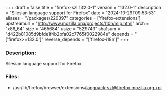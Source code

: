 +++
draft = false
title = "firefox-szl 132.0-1"
version = "132.0-1"
description = "Silesian language support for Firefox"
date = "2024-10-29T09:53:53"
aliases = "/packages/220397"
categories = ['firefox-extensions']
upstreamurl = "http://www.mozilla.org/projects/l10n/mlp.html"
arch = "x86_64"
size = "465684"
usize = "529743"
sha1sum = "d422b81085d9bfde1f4b2bfa02c7765f0022984e"
depends = "['firefox>=132.0']"
reverse_depends = "['firefox-i18n']"
+++
### Description: 
Silesian language support for Firefox

### Files: 
* /usr/lib/firefox/browser/extensions/langpack-szl@firefox.mozilla.org.xpi
